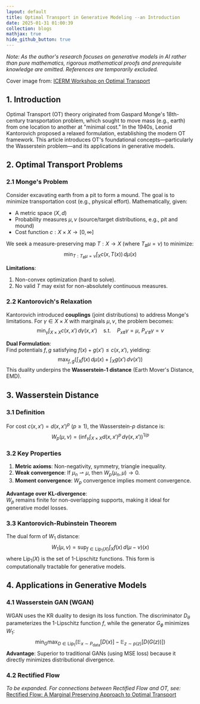 ```yaml
---
layout: default
title: Optimal Transport in Generative Modeling --an Introduction
date: 2025-01-31 01:00:39
collection: blogs
mathjax: true
hide_github_button: true
---
```



<head>
  <!-- MathJax v3 + SVG 渲染 + 自定义配置 -->
  <script>
    window.MathJax = {
      tex: {
        inlineMath: [['$', '$'], ['\\(', '\\)']],
        displayMath: [['$$', '$$'], ['\\[', '\\]']],
        tags: 'ams'
      },
      svg: {
        fontCache: 'global',
        scale: 1.1 // 可选：放大字体，美观一些
      }
    };
  </script>
  <script async src="https://cdn.jsdelivr.net/npm/mathjax@3/es5/tex-svg.js"></script>
</head>



*Note: As the author's research focuses on generative models in AI rather than pure mathematics, rigorous mathematical proofs and prerequisite knowledge are omitted. References are temporarily excluded.*

Cover image from: [ICERM Workshop on Optimal Transport](https://icerm.brown.edu/program/topical_workshop/tw-23-otds)

## 1. Introduction

Optimal Transport (OT) theory originated from Gaspard Monge's 18th-century transportation problem, which sought to move mass (e.g., earth) from one location to another at "minimal cost." In the 1940s, Leonid Kantorovich proposed a relaxed formulation, establishing the modern OT framework. This article introduces OT's foundational concepts—particularly the Wasserstein problem—and its applications in generative models.

## 2. Optimal Transport Problems

### 2.1 Monge's Problem

Consider excavating earth from a pit to form a mound. The goal is to minimize transportation cost (e.g., physical effort). Mathematically, given:
- A metric space $(X, d)$  
- Probability measures $\mu, \nu$ (source/target distributions, e.g., pit and mound)  
- Cost function $c: X \times X \to [0, \infty]$  

We seek a measure-preserving map $T: X \to X$ (where $T_\#\mu = \nu$) to minimize:
$$
\min_{T: T_\# \mu = \nu} \int_X c(x, T(x)) \, d\mu(x)
$$

**Limitations**:  
1. Non-convex optimization (hard to solve).  
2. No valid $T$ may exist for non-absolutely continuous measures.

### 2.2 Kantorovich's Relaxation

Kantorovich introduced **couplings** (joint distributions) to address Monge's limitations. For $\gamma \in X \times X$ with marginals $\mu, \nu$, the problem becomes:
$$
\min_{\gamma} \int_{X \times X} c(x, x') \, d\gamma(x, x') \quad \text{s.t.} \quad P_{x\#}\gamma = \mu, \ P_{x'\#}\gamma = \nu
$$

**Dual Formulation**:  
Find potentials $f, g$ satisfying $f(x) + g(x') \leq c(x, x')$, yielding:
$$
\max_{f, g} \left( \int_X f(x) \, d\mu(x) + \int_X g(x') \, d\nu(x') \right)
$$
This duality underpins the **Wasserstein-1 distance** (Earth Mover's Distance, EMD).

## 3. Wasserstein Distance

### 3.1 Definition

For cost $c(x, x') = d(x, x')^p$ ($p \geq 1$), the Wasserstein-$p$ distance is:
$$
W_p(\mu, \nu) = \left( \inf_{\gamma} \int_{X \times X} d(x, x')^p \, d\gamma(x, x') \right)^{1/p}
$$

### 3.2 Key Properties

1. **Metric axioms**: Non-negativity, symmetry, triangle inequality.  
2. **Weak convergence**: If $\mu_n \rightharpoonup \mu$, then $W_p(\mu_n, \mu) \to 0$.  
3. **Moment convergence**: $W_p$ convergence implies moment convergence.  

**Advantage over KL-divergence**:  
$W_p$ remains finite for non-overlapping supports, making it ideal for generative model losses.

### 3.3 Kantorovich-Rubinstein Theorem

The dual form of $W_1$ distance:
$$
W_1(\mu, \nu) = \sup_{f \in \text{Lip}_1(X)} \int_X f(x) \, d(\mu - \nu)(x)
$$
where $\text{Lip}_1(X)$ is the set of 1-Lipschitz functions. This form is computationally tractable for generative models.

## 4. Applications in Generative Models

### 4.1 Wasserstein GAN (WGAN)

WGAN uses the KR duality to design its loss function. The discriminator $D_\theta$ parameterizes the 1-Lipschitz function $f$, while the generator $G_\phi$ minimizes $W_1$:
$$
\min_G \max_{D \in \text{Lip}_1} \left( \mathbb{E}_{x \sim P_{\text{data}}} [D(x)] - \mathbb{E}_{z \sim p(z)} [D(G(z))] \right)
$$
**Advantage**: Superior to traditional GANs (using MSE loss) because it directly minimizes distributional divergence.

### 4.2 Rectified Flow

*To be expanded. For connections between Rectified Flow and OT, see:*  
[Rectified Flow: A Marginal Preserving Approach to Optimal Transport](https://arxiv.org/abs/2209.14577)